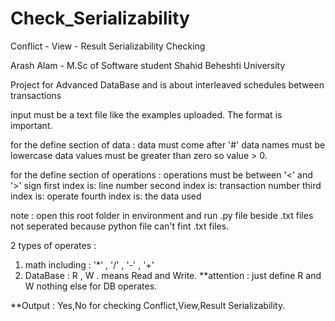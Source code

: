 # Check_Serializability
Conflict - View - Result Serializability Checking

Arash Alam - M.Sc of Software student
Shahid Beheshti University

Project for Advanced DataBase and is about interleaved schedules between transactions 

input must be a text file like the examples uploaded.
The format is important.

for the define section of data :
data must come after '#'
data names must be lowercase
data values must be greater than zero so value > 0.

for the define section of operations :
operations must be between '<' and '>' sign
first index is: line number
second index is: transaction number
third index is: operate
fourth index is: the data used

note : 
open this root folder in environment and run .py file beside .txt files not seperated because python file can't fint .txt files.

2 types of operates :
1) math including : '*' , '/' , '-' , '+'
2) DataBase : R , W . means Read and Write. 
**attention : just define R and W nothing else for DB operates.

**Output :
Yes,No for checking Conflict,View,Result Serializability.
